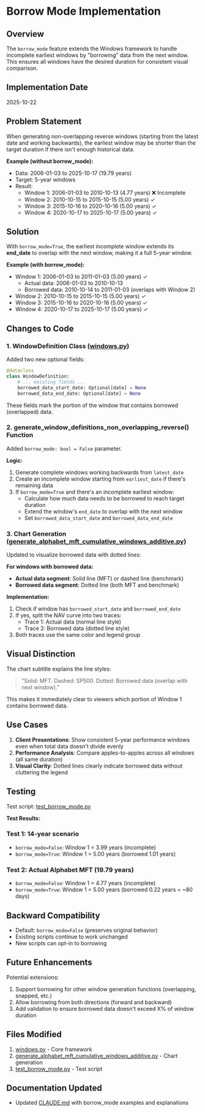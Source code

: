# Borrow Mode Implementation

## Overview

The `borrow_mode` feature extends the Windows framework to handle incomplete earliest windows by "borrowing" data from the next window. This ensures all windows have the desired duration for consistent visual comparison.

## Implementation Date

2025-10-22

## Problem Statement

When generating non-overlapping reverse windows (starting from the latest date and working backwards), the earliest window may be shorter than the target duration if there isn't enough historical data.

**Example (without borrow_mode):**
- Data: 2006-01-03 to 2025-10-17 (19.79 years)
- Target: 5-year windows
- Result:
  - Window 1: 2006-01-03 to 2010-10-13 (4.77 years) ❌ Incomplete
  - Window 2: 2010-10-15 to 2015-10-15 (5.00 years) ✓
  - Window 3: 2015-10-16 to 2020-10-16 (5.00 years) ✓
  - Window 4: 2020-10-17 to 2025-10-17 (5.00 years) ✓

## Solution

With `borrow_mode=True`, the earliest incomplete window extends its **end_date** to overlap with the next window, making it a full 5-year window.

**Example (with borrow_mode):**
- Window 1: 2006-01-03 to 2011-01-03 (5.00 years) ✓
  - Actual data: 2006-01-03 to 2010-10-13
  - Borrowed data: 2010-10-14 to 2011-01-03 (overlaps with Window 2)
- Window 2: 2010-10-15 to 2015-10-15 (5.00 years) ✓
- Window 3: 2015-10-16 to 2020-10-16 (5.00 years) ✓
- Window 4: 2020-10-17 to 2025-10-17 (5.00 years) ✓

## Changes to Code

### 1. WindowDefinition Class ([windows.py](windows.py))

Added two new optional fields:

```python
@dataclass
class WindowDefinition:
    # ... existing fields ...
    borrowed_data_start_date: Optional[date] = None
    borrowed_data_end_date: Optional[date] = None
```

These fields mark the portion of the window that contains borrowed (overlapped) data.

### 2. generate_window_definitions_non_overlapping_reverse() Function

Added `borrow_mode: bool = False` parameter.

**Logic:**
1. Generate complete windows working backwards from `latest_date`
2. Create an incomplete window starting from `earliest_date` if there's remaining data
3. If `borrow_mode=True` and there's an incomplete earliest window:
   - Calculate how much data needs to be borrowed to reach target duration
   - Extend the window's `end_date` to overlap with the next window
   - Set `borrowed_data_start_date` and `borrowed_data_end_date`

### 3. Chart Generation ([generate_alphabet_mft_cumulative_windows_additive.py](generate_alphabet_mft_cumulative_windows_additive.py))

Updated to visualize borrowed data with dotted lines:

**For windows with borrowed data:**
- **Actual data segment**: Solid line (MFT) or dashed line (benchmark)
- **Borrowed data segment**: Dotted line (both MFT and benchmark)

**Implementation:**
1. Check if window has `borrowed_start_date` and `borrowed_end_date`
2. If yes, split the NAV curve into two traces:
   - Trace 1: Actual data (normal line style)
   - Trace 2: Borrowed data (dotted line style)
3. Both traces use the same color and legend group

## Visual Distinction

The chart subtitle explains the line styles:
> "Solid: MFT. Dashed: SP500. Dotted: Borrowed data (overlap with next window)."

This makes it immediately clear to viewers which portion of Window 1 contains borrowed data.

## Use Cases

1. **Client Presentations**: Show consistent 5-year performance windows even when total data doesn't divide evenly
2. **Performance Analysis**: Compare apples-to-apples across all windows (all same duration)
3. **Visual Clarity**: Dotted lines clearly indicate borrowed data without cluttering the legend

## Testing

Test script: [test_borrow_mode.py](test_borrow_mode.py)

**Test Results:**

### Test 1: 14-year scenario
- `borrow_mode=False`: Window 1 = 3.99 years (incomplete)
- `borrow_mode=True`: Window 1 = 5.00 years (borrowed 1.01 years)

### Test 2: Actual Alphabet MFT (19.79 years)
- `borrow_mode=False`: Window 1 = 4.77 years (incomplete)
- `borrow_mode=True`: Window 1 = 5.00 years (borrowed 0.22 years = ~80 days)

## Backward Compatibility

- Default: `borrow_mode=False` (preserves original behavior)
- Existing scripts continue to work unchanged
- New scripts can opt-in to borrowing

## Future Enhancements

Potential extensions:
1. Support borrowing for other window generation functions (overlapping, snapped, etc.)
2. Allow borrowing from both directions (forward and backward)
3. Add validation to ensure borrowed data doesn't exceed X% of window duration

## Files Modified

1. [windows.py](windows.py) - Core framework
2. [generate_alphabet_mft_cumulative_windows_additive.py](generate_alphabet_mft_cumulative_windows_additive.py) - Chart generation
3. [test_borrow_mode.py](test_borrow_mode.py) - Test script

## Documentation Updated

- Updated [CLAUDE.md](CLAUDE.md) with borrow_mode examples and explanations
